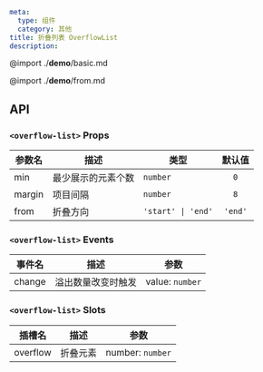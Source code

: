 ```yaml
meta:
  type: 组件
  category: 其他
title: 折叠列表 OverflowList
description:
```

@import ./__demo__/basic.md

@import ./__demo__/from.md

## API


### `<overflow-list>` Props

|参数名|描述|类型|默认值|
|---|---|---|:---:|
|min|最少展示的元素个数|`number`|`0`|
|margin|项目间隔|`number`|`8`|
|from|折叠方向|`'start' \| 'end'`|`'end'`|
### `<overflow-list>` Events

|事件名|描述|参数|
|---|---|---|
|change|溢出数量改变时触发|value: `number`|
### `<overflow-list>` Slots

|插槽名|描述|参数|
|---|:---:|---|
|overflow|折叠元素|number: `number`|



